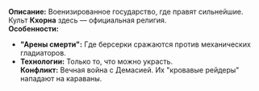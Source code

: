 **Описание:** Военизированное государство, где правят сильнейшие. Культ **Кхорна** здесь — официальная религия.  
**Особенности:**  
- **"Арены смерти":** Где берсерки сражаются против механических гладиаторов.  
- **Технологии:** Только то, что можно украсть.  
**Конфликт:** Вечная война с Демасией. Их "кровавые рейдеры" нападают на караваны.